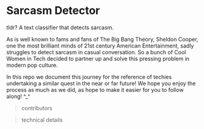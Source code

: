 # Sarcasm Detector

tldr? A text classifier that detects sarcasm.

As is well known to fams and fans of The Big Bang Theory, Sheldon Cooper, one the most brilliant minds of 21st century American Entertainment, sadly struggles to detect sarcasm in casual conversation. So a bunch of Cool Women in Tech decided to partner up and solve this pressing problem in modern pop culture. 

In this repo we document this journey for the reference of techies undertaking a similar quest in the near or far future! We hope you enjoy the process as much as we did, as hope to make it easier for you to follow along! ^_^ 


>contributors

>technical details

>
